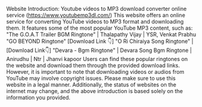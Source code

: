 Website Introduction: Youtube videos to MP3 download converter online service (https://www.youtubemp3dl.com/)
This website offers an online service for converting YouTube videos to MP3 format and downloading them. It features some of the most popular YouTube MP3 content, such as:
"The G.O.A.T Trailer BGM Ringtone" | Thalapathy Vijay | YSR, Venkat Prabhu
"GO BEYOND Ringtone" [Download Link 👇]
"O Ri Chiraiya Song Ringtone" | [Download Link👇]
"Devara - Bgm Ringtone" | Devara Song Bgm Ringtone | Anirudhu | Ntr | Jhanvi kapoor
Users can find these popular ringtones on the website and download them through the provided download links. However, it is important to note that downloading videos or audios from YouTube may involve copyright issues. Please make sure to use this website in a legal manner. Additionally, the status of websites on the internet may change, and the above introduction is based solely on the information you provided.
